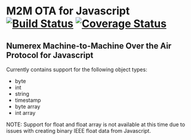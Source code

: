 M2M OTA for Javascript [![Build Status](https://travis-ci.org/numerex/m2m-ota-javascript.svg)](https://travis-ci.org/numerex/m2m-ota-javascript) [![Coverage Status](https://coveralls.io/repos/numerex/m2m-ota-javascript/badge.svg)](https://coveralls.io/r/numerex/m2m-ota-javascript)
===================

Numerex Machine-to-Machine Over the Air Protocol for Javascript
-------------------

Currently contains support for the following object types:

* byte
* int
* string
* timestamp
* byte array
* int array

NOTE: Support for float and float array is not available at this time due to issues with creating binary IEEE float data from Javascript.